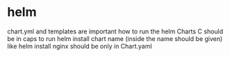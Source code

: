 # helm
chart.yml and templates are important 
how to run the helm Charts C should be in caps
to run helm install chart name (inside the name should be given) like helm install nginx should be only in Chart.yaml

